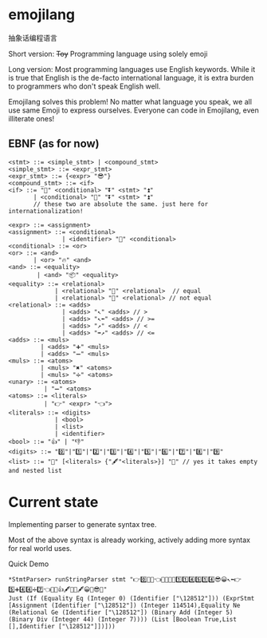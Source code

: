 # emojilang
抽象话编程语言

Short version:
~~Toy~~ Programming language using solely emoji

Long version:
Most programming languages use English keywords. While it is true that English is the de-facto international language, it is extra burden to programmers who don't speak English well.

Emojilang solves this problem! No matter what language you speak, we all use same Emoji to express ourselves. Everyone can code in Emojilang, even illiterate ones!

## EBNF (as for now)
```
<stmt> ::= <simple_stmt> | <compound_stmt>
<simple_stmt> ::= <expr_stmt>
<expr_stmt> ::= {<expr> "😎"}
<compound_stmt> ::= <if>
<if> ::= "🤔" <conditional> "⏬" <stmt> "⏫"
       | <conditional> "🐴" "⏬" <stmt> "⏫"
       // these two are absolute the same. just here for internationalization!

<expr> ::= <assignment>
<assignment> ::= <conditional>
               | <identifier> "🤏" <conditional>
<conditional> ::= <or>
<or> ::= <and> 
       | <or> "🔥" <and>
<and> ::= <equality>
        | <and> "📦" <equality>
<equality> ::= <relational> 
             | <relational> "🙆" <relational>  // equal
             | <relational> "🙅" <relational> // not equal
<relational> ::= <adds>
               | <adds> "↖️" <adds> // >
               | <adds> "↖️⬅️" <adds> // >=
               | <adds> "↗️" <adds> // <
               | <adds> "➡️↗️" <adds> // <=
<adds> ::= <muls>
         | <adds> "➕" <muls>
         | <adds> "➖" <muls>
<muls> ::= <atoms>
         | <muls> "✖️" <atoms> 
         | <muls> "➗" <atoms>
<unary> ::= <atoms>
          | "➖" <atoms>
<atoms> ::= <literals> 
          | "👉" <expr> "👈">
<literals> ::= <digits>
             | <bool>
             | <list>
             | <identifier>
<bool> ::= "👍" | "👎"
<digits> ::= "0️⃣"|"1️⃣"|"2️⃣"|"3️⃣"|"4️⃣"|"5️⃣"|"6️⃣"|"7️⃣"|"8️⃣"|"9️⃣"
<list> ::= "🤜" [<literals> {"🖋️"<literals>}] "🤛" // yes it takes empty and nested list
```

# Current state
Implementing parser to generate syntax tree.

Most of the above syntax is already working, actively adding more syntax for real world uses.

Quick Demo
```
*StmtParser> runStringParser stmt "👉0️⃣🙆😀👈🐴⏬😀🤏1️⃣1️⃣4️⃣5️⃣1️⃣4️⃣😎😀↖️⬅️👉5️⃣➕4️⃣4️⃣➗7️⃣👈🙅🤜👍🖋️🤜🤛🖋️😀🤛😎⏫"
Just (If (Equality Eq (Integer 0) (Identifier ["\128512"])) (ExprStmt [Assignment (Identifier ["\128512"]) (Integer 114514),Equality Ne (Relational Ge (Identifier ["\128512"]) (Binary Add (Integer 5) (Binary Div (Integer 44) (Integer 7)))) (List [Boolean True,List [],Identifier ["\128512"]])]))
```
